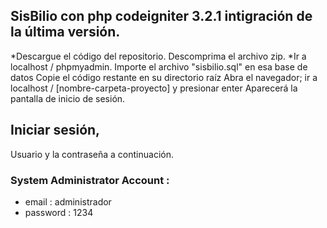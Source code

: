 
## SisBilio con php codeigniter 3.2.1  intigración de la última versión.

*Descargue el código del repositorio. Descomprima el archivo zip.
*Ir a localhost / phpmyadmin. Importe el archivo "sisbilio.sql" en esa base de datos
Copie el código restante en su directorio raíz Abra el navegador; ir a localhost / [nombre-carpeta-proyecto] y presionar enter
Aparecerá la pantalla de inicio de sesión.
## Iniciar sesión, 
Usuario y la contraseña a continuación.
### System Administrator Account : 
  * email : administrador 
  * password : 1234 
